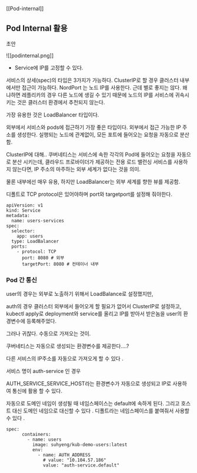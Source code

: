 
[[Pod-internal]]

## Pod Internal 활용 

초안

![[podinternal.png]]


- Service에 IP를 고정할 수 있다. 

서비스의 상세(spec)의 타입은 3가지가 가능하다. 
ClusterIP로 할 경우 클러스터 내부에서만 접근이 가능하다. 
NordPort  는 노드 IP를 사용한다. 근데 별로 좋지는 않다. 왜냐하면 레플리카의 경우 다른 노드에 생길 수 있기 때문에 노드의 IP를 서비스에 귀속시키는 것은 클러스터 환경에서 추천되지 않는다. 

가장 유용한 것은 LoadBalancer 타입이다.

외부에서 서비스와 pods에 접근하기 가장 좋은 타입이다.
외부에서 접근 가능한 IP 주소를 생성한다. 실행되는 노드에 관계없이, 모든 포트에 들어오는 요청을 자동으로 분산함. 

ClusterIP에 대해..
쿠버네티스는 서비스에 속한 각각의 Pod에 들어오는 요청을 자동으로 분산 시키는데, 클라우드 프로바이더가 제공하는 전용 로드 밸런싱 서비스를 사용하지 않는다면, IP 주소의 마주하는 외부 세계가 없다는 것을 의미.

물론 내부에선 매우 유용, 하지만 LoadBalancer는 외부 세계를 향한 뷰를 제공함. 

디폴트로 TCP protocol은 있어야하며 port와 targetport를 설정해 줘야한다.

```
apiVersion: v1
kind: Service
metadata:
  name: users-services
spec:
  selector:
    app: users
  type: LoadBalancer
  ports:
    - protocol: TCP
      port: 8080 # 외부
      targetPort: 8080 # 컨테이너 내부
```



### Pod 간 통신

user의 경우는 외부로 노출하기 위해서 LoadBalance로 설정했지만, 

auth의 경우 클러스터 외부에서 들어오게 할 필요가 없어서 
ClusterIP로 설정하고, kubectl apply로 deployment와 service를 올리고 IP를 받아서 받은놈을 user의 환경변수에 등록해주었다. 

그러나 귀찮다. 수동으로 가져오는 것이. 

쿠버네티스는 자동으로 생성되는 환경변수를 제공한다....?

다른 서비스의 IP주소를 자동으로  가져오게 할 수 있다 .

서비스 명이 auth-service 인 경우

AUTH_SERVICE_SERVICE_HOST라는 환경변수가 자동으로 생성되고 IP로 사용하여 통신에 활용 할 수 있다. 


자동으로 도메인 네임이 생성될 때 네임스페이스는 default에 속하게 된다. 
그리고 호스트 대신 도메인 네임으로 대신할 수 있다 . 디폴트라는 네임스페이스를 붙여줘서 사용할 수 있다 .


```
spec:
      containers:
        - name: users
          image: suhyeng/kub-demo-users:latest
          env:
            - name: AUTH_ADDRESS
              # value: "10.104.57.186"
              value: "auth-service.default"
```



